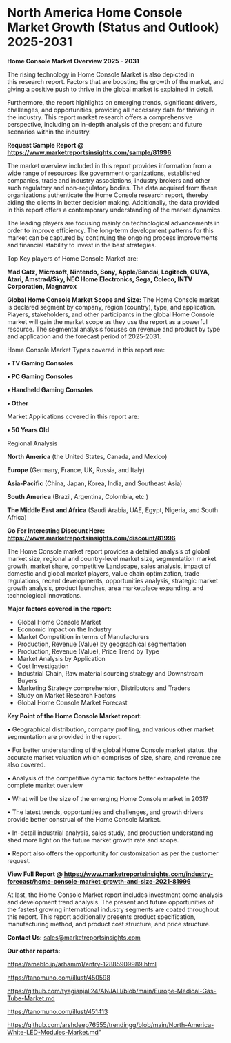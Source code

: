 # North America Home Console Market Growth (Status and Outlook) 2025-2031

<Strong> Home Console Market Overview 2025 - 2031</strong>

The rising technology in Home Console Market is also depicted in this research report. Factors that are boosting the growth of the market, and giving a positive push to thrive in the global market is explained in detail.

Furthermore, the report highlights on emerging trends, significant drivers, challenges, and opportunities, providing all necessary data for thriving in the industry. This report market research offers a comprehensive perspective, including an in-depth analysis of the present and future scenarios within the industry.

<strong>Request Sample Report @ <a href=https://www.marketreportsinsights.com/sample/81996>https://www.marketreportsinsights.com/sample/81996</a></strong>

The market overview included in this report provides information from a wide range of resources like government organizations, established companies, trade and industry associations, industry brokers and other such regulatory and non-regulatory bodies. The data acquired from these organizations authenticate the Home Console research report, thereby aiding the clients in better decision making. Additionally, the data provided in this report offers a contemporary understanding of the market dynamics.

The leading players are focusing mainly on technological advancements in order to improve efficiency. The long-term development patterns for this market can be captured by continuing the ongoing process improvements and financial stability to invest in the best strategies.

Top Key players of Home Console Market are:

<strong>Mad Catz, Microsoft, Nintendo, Sony, Apple/Bandai, Logitech, OUYA, Atari, Amstrad/Sky, NEC Home Electronics, Sega, Coleco, INTV Corporation, Magnavox</strong>

<strong><b>Global Home Console Market Scope and Size:</b></strong>
The Home Console market is declared segment by company, region (country), type, and application. Players, stakeholders, and other participants in the global Home Console market will gain the market scope as they use the report as a powerful resource. The segmental analysis focuses on revenue and product by type and application and the forecast period of 2025-2031.

Home Console Market Types covered in this report are:

<strong>• TV Gaming Consoles

• PC Gaming Consoles

• Handheld Gaming Consoles

• Other</strong>

Market Applications covered in this report are:

<strong>• 50 Years Old</strong> 

Regional Analysis

<strong>North America</strong> (the United States, Canada, and Mexico)

<strong>Europe</strong> (Germany, France, UK, Russia, and Italy)

<strong>Asia-Pacific</strong> (China, Japan, Korea, India, and Southeast Asia)

<strong>South America</strong> (Brazil, Argentina, Colombia, etc.)

<strong>The Middle East and Africa</strong> (Saudi Arabia, UAE, Egypt, Nigeria, and South Africa)

<strong>Go For Interesting Discount Here: <a href=https://www.marketreportsinsights.com/discount/81996>https://www.marketreportsinsights.com/discount/81996</a></strong>

The Home Console market report provides a detailed analysis of global market size, regional and country-level market size, segmentation market growth, market share, competitive Landscape, sales analysis, impact of domestic and global market players, value chain optimization, trade regulations, recent developments, opportunities analysis, strategic market growth analysis, product launches, area marketplace expanding, and technological innovations.

<strong><b>Major factors covered in the report:</b></strong>
<ul>
  <li>Global Home Console Market </li>
  <li>Economic Impact on the Industry</li>
  <li>Market Competition in terms of Manufacturers</li>
  <li>Production, Revenue (Value) by geographical segmentation</li>
  <li>Production, Revenue (Value), Price Trend by Type</li>
  <li>Market Analysis by Application</li>
  <li>Cost Investigation</li>
  <li>Industrial Chain, Raw material sourcing strategy and Downstream Buyers</li>
  <li>Marketing Strategy comprehension, Distributors and Traders</li>
  <li>Study on Market Research Factors</li>
  <li>Global Home Console Market Forecast</li>
</ul>

<strong><b>Key Point of the Home Console Market report:</b></strong>

• Geographical distribution, company profiling, and various other market segmentation are provided in the report.

• For better understanding of the global Home Console market status, the accurate market valuation which comprises of size, share, and revenue are also covered.

• Analysis of the competitive dynamic factors better extrapolate the complete market overview

• What will be the size of the emerging Home Console market in 2031?

• The latest trends, opportunities and challenges, and growth drivers provide better construal of the Home Console Market.

• In-detail industrial analysis, sales study, and production understanding shed more light on the future market growth rate and scope.

• Report also offers the opportunity for customization as per the customer request.

<strong><b>View Full Report @ <a href=https://www.marketreportsinsights.com/industry-forecast/home-console-market-growth-and-size-2021-81996>https://www.marketreportsinsights.com/industry-forecast/home-console-market-growth-and-size-2021-81996</a></b></strong>


At last, the Home Console Market report includes investment come analysis and development trend analysis. The present and future opportunities of the fastest growing international industry segments are coated throughout this report. This report additionally presents product specification, manufacturing method, and product cost structure, and price structure.

<strong>Contact Us:</strong>
sales@marketreportsinsights.com

<strong>Our other reports:</strong>

<a href=https://ameblo.jp/arhamm1/entry-12885909989.html>https://ameblo.jp/arhamm1/entry-12885909989.html</a>

<a href=https://tanomuno.com/illust/450598>https://tanomuno.com/illust/450598</a>

<a href=https://github.com/tyagianjali24/ANJALI/blob/main/Europe-Medical-Gas-Tube-Market.md>https://github.com/tyagianjali24/ANJALI/blob/main/Europe-Medical-Gas-Tube-Market.md</a>

<a href=https://tanomuno.com/illust/451413>https://tanomuno.com/illust/451413</a>

<a href=https://github.com/arshdeep76555/trendingg/blob/main/North-America-White-LED-Modules-Market.md>https://github.com/arshdeep76555/trendingg/blob/main/North-America-White-LED-Modules-Market.md</a>"
